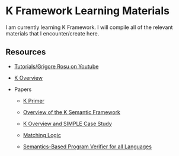 # K Framework Learning Materials

I am currently learning K Framework. I will compile all of the relevant materials that I encounter/create here.

## Resources
* [Tutorials/Grigore Rosu on Youtube](https://www.youtube.com/user/grigorerosu/feed)

* [K Overview](https://www.youtube.com/watch?v=eSaIKHQOo4c)

* Papers
  * [K Primer](http://fsl.cs.illinois.edu/index.php/The_K_Primer_(version_3.3))

  * [Overview of the K Semantic Framework](http://fsl.cs.illinois.edu/index.php/An_Overview_of_the_K_Semantic_Framework)

  * [K Overview and SIMPLE Case Study](http://fsl.cs.illinois.edu/index.php/K_Overview_and_SIMPLE_Case_Study)

  * [Matching Logic](http://fsl.cs.illinois.edu/index.php/Matching_logic)

  * [Semantics-Based Program Verifier for all Languages](http://fsl.cs.illinois.edu/index.php/Semantics-Based_Program_Verifiers_for_All_Languages)
